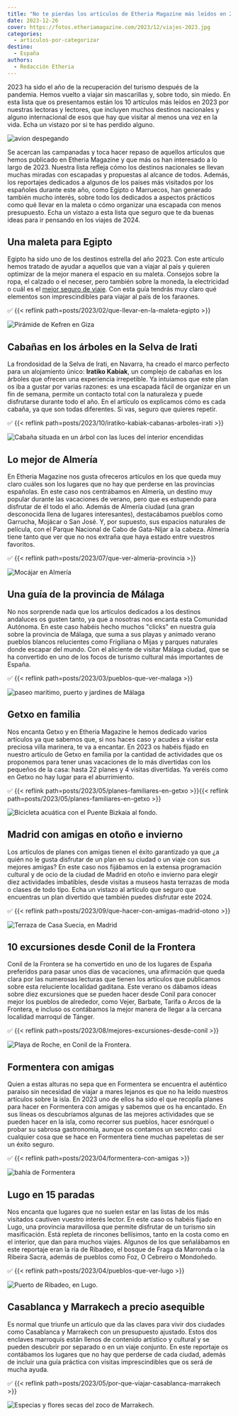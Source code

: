 ```yaml
---
title: "No te pierdas los artículos de Etheria Magazine más leídos en 2023"
date: 2023-12-26
cover: https://fotos.etheriamagazine.com/2023/12/viajes-2023.jpg
categories: 
  - articulos-por-categorizar
destino: 
  - España
authors: 
  - Redacción Etheria
---
```


2023 ha sido el año de la recuperación del turismo después de la pandemia. Hemos vuelto 
a viajar sin mascarillas y, sobre todo, sin miedo. En esta lista que os presentamos 
están los 10 artículos más leídos en 2023 por nuestras lectoras y lectores, que incluyen 
muchos destinos nacionales y alguno internacional de esos que hay que visitar al menos 
una vez en la vida. Echa un vistazo por si te has perdido alguno. 

![avion despegando](https://fotos.etheriamagazine.com/2023/12/viajes-2023.jpg "Echa un vistazo a nuestra lista de artículos más leídos en 2023.")

Se acercan las campanadas y toca hacer repaso de aquellos artículos que hemos publicado 
en Etheria Magazine y que más os han interesado a lo largo de 2023. Nuestra lista 
refleja cómo los destinos nacionales se llevan muchas miradas con escapadas y propuestas 
al alcance de todos. Además, los reportajes dedicados a algunos de los países más 
visitados por los españoles durante este año, como Egipto o Marruecos, han generado 
también mucho interés, sobre todo los dedicados a aspectos prácticos como qué llevar en 
la maleta o cómo organizar una escapada con menos presupuesto. Echa un vistazo a esta 
lista que seguro que te da buenas ideas para ir pensando en los viajes de 2024. 

## Una maleta para Egipto

Egipto ha sido uno de los destinos estrella del año 2023. Con este artículo hemos 
tratado de ayudar a aquellos que van a viajar al país y quieren optimizar de la mejor 
manera el espacio en su maleta. Consejos sobre la ropa, el calzado o el neceser, pero 
también sobre la moneda, la electricidad o cuál es el [mejor seguro de 
viaje](https://clk.tradedoubler.com/click?p=281568&a=3132464&url=https%3A%2F%2Fwww.intermundial.es%2F). 
Con esta guía tendrás muy claro qué elementos son imprescindibles para viajar al país de 
los faraones. 

✅ {{< reflink path=posts/2023/02/que-llevar-en-la-maleta-egipto >}} 

![Pirámide de Kefren en Giza](https://fotos.etheriamagazine.com/2023/08/egipto-cairo-piramides-kefren-chicas.jpg "Pirámide de Khafa (Kefren). © Susana García")

## Cabañas en los árboles en la Selva de Irati

La frondosidad de la Selva de Irati, en Navarra, ha creado el marco perfecto para un 
alojamiento único: **Iratiko Kabiak**, un complejo de cabañas en los árboles que ofrecen 
una experiencia irrepetible. Ya intuíamos que este plan os iba a gustar por varias 
razones: es una escapada fácil de organizar en un fin de semana, permite un contacto 
total con la naturaleza y puede disfrutarse durante todo el año. En el artículo os 
explicamos cómo es cada cabaña, ya que son todas diferentes. Si vas, seguro que quieres 
repetir. 

✅ {{< reflink path=posts/2023/10/iratiko-kabiak-cabanas-arboles-irati >}} 

![Cabaña situada en un árbol con las luces del interior encendidas](https://fotos.etheriamagazine.com/2023/10/cabana-arbol-navarra-irati.jpg "Dormir en una cabaña en un árbol es una experiencia inolvidable.")

## Lo mejor de Almería

En Etheria Magazine nos gusta ofreceros artículos en los que queda muy claro cuáles son 
los lugares que no hay que perderse en las provincias españolas. En este caso nos 
centrábamos en Almería, un destino muy popular durante las vacaciones de verano, pero 
que es estupendo para disfrutar de él todo el año. Además de Almería ciudad (una gran 
desconocida llena de lugares interesantes), destacábamos pueblos como Garrucha, Mojácar 
o San José. Y, por supuesto, sus espacios naturales de película, con el Parque Nacional 
de Cabo de Gata-Níjar a la cabeza. Almería tiene tanto que ver que no nos extraña que 
haya estado entre vuestros favoritos. 

✅ {{< reflink path=posts/2023/07/que-ver-almeria-provincia >}} 

![Mocájar en Almería](https://fotos.etheriamagazine.com/2023/06/almeria-mojacar.jpg "Mocájar. © Turismo de Andalucía.")

## Una guía de la provincia de Málaga

No nos sorprende nada que los artículos dedicados a los destinos andaluces os gusten 
tanto, ya que a nosotras nos encanta esta Comunidad Autónoma. En este caso habéis hecho 
muchos "clicks" en nuestra guía sobre la provincia de Málaga, que suma a sus playas y 
animado verano pueblos blancos relucientes como Frigiliana o Mijas y parques naturales 
donde escapar del mundo. Con el aliciente de visitar Málaga ciudad, que se ha convertido 
en uno de los focos de turismo cultural más importantes de España. 

✅ {{< reflink path=posts/2023/03/pueblos-que-ver-malaga >}} 

![paseo marítimo, puerto y jardines de Málaga](https://fotos.etheriamagazine.com/2023/03/malaga-ayuntamiento-jardines.jpg "Málaga desde la Alcazaba.")

## Getxo en familia

Nos encanta Getxo y en Etheria Magazine le hemos dedicado varios artículos ya que 
sabemos que, si nos haces caso y acudes a visitar esta preciosa villa marinera, te va a 
encantar. En 2023 os habéis fijado en nuestro artículo de Getxo en familia por la 
cantidad de actividades que os proponemos para tener unas vacaciones de lo más 
divertidas con los pequeños de la casa: hasta 22 planes y 4 visitas divertidas. Ya 
veréis como en Getxo no hay lugar para el aburrimiento. 

✅ {{< reflink path=posts/2023/05/planes-familiares-en-getxo >}}{{< reflink 
path=posts/2023/05/planes-familiares-en-getxo >}} 

![Bicicleta acuática con el Puente Bizkaia al fondo.](https://fotos.etheriamagazine.com/2023/05/getxo-water-bikers.jpg "Bicicleta acuática con el Puente Bizkaia al fondo. © Turismo de Getxo.")

## Madrid con amigas en otoño e invierno

Los artículos de planes con amigas tienen el éxito garantizado ya que ¿a quién no le 
gusta disfrutar de un plan en su ciudad o un viaje con sus mejores amigas? En este caso 
nos fijábamos en la extensa programación cultural y de ocio de la ciudad de Madrid en 
otoño e invierno para elegir diez actividades imbatibles, desde visitas a museos hasta 
terrazas de moda o clases de todo tipo. Echa un vistazo al artículo que seguro que 
encuentras un plan divertido que también puedes disfrutar este 2024. 

✅ {{< reflink path=posts/2023/09/que-hacer-con-amigas-madrid-otono >}} 

![Terraza de Casa Suecia, en Madrid](https://fotos.etheriamagazine.com/2023/09/terraza-hotel-suecia.jpg "Terraza de Casa Suecia, en Madrid. © Etheria Magazine")

## 10 excursiones desde Conil de la Frontera

Conil de la Frontera se ha convertido en uno de los lugares de España preferidos para 
pasar unos días de vacaciones, una afirmación que queda clara por las numerosas lecturas 
que tienen los artículos que publicamos sobre esta reluciente localidad gaditana. Este 
verano os dábamos ideas sobre diez excursiones que se pueden hacer desde Conil para 
conocer mejor los pueblos de alrededor, como Vejer, Barbate, Tarifa o Arcos de la 
Frontera, e incluso os contábamos la mejor manera de llegar a la cercana localidad 
marroquí de Tánger. 

✅ {{< reflink path=posts/2023/08/mejores-excursiones-desde-conil >}} 

![Playa de Roche, en Conil de la Frontera.](https://fotos.etheriamagazine.com/2023/08/playa-roche-conil.jpg "Playa de Roche, en Conil de la Frontera.")

## Formentera con amigas

Quien a estas alturas no sepa que en Formentera se encuentra el auténtico paraíso sin 
necesidad de viajar a mares lejanos es que no ha leído nuestros artículos sobre la isla. 
En 2023 uno de ellos ha sido el que recopila planes para hacer en Formentera con amigas 
y sabemos que os ha encantado. En sus líneas os descubríamos algunas de las mejores 
actividades que se pueden hacer en la isla, como recorrer sus pueblos, hacer esnórquel o 
probar su sabrosa gastronomía, aunque os contamos un secreto: casi cualquier cosa que se 
hace en Formentera tiene muchas papeletas de ser un éxito seguro. 

✅ {{< reflink path=posts/2023/04/formentera-con-amigas >}} 

![bahía de Formentera](https://fotos.etheriamagazine.com/2023/04/Formentera-playa-yate.jpg "El mar en Formentera tiene un color azul espectacular. © Turismo de Formentera.")

## Lugo en 15 paradas

Nos encanta que lugares que no suelen estar en las listas de los más visitados cautiven 
vuestro interés lector. En este caso os habéis fijado en Lugo, una provincia maravillosa 
que permite disfrutar de un turismo sin masificación. Está repleta de rincones 
bellísimos, tanto en la costa como en el interior, que dan para muchos viajes. Algunos 
de los que señalábamos en este reportaje eran la ría de Ribadeo, el bosque de Fraga da 
Marronda o la Ribeira Sacra, además de pueblos como Foz, O Cebreiro o Mondoñedo. 

✅ {{< reflink path=posts/2023/04/pueblos-que-ver-lugo >}} 

![Puerto de Ribadeo, en Lugo.](https://fotos.etheriamagazine.com/2023/03/Puerto-Ribadeo-lugo.jpg "Puerto de Ribadeo, en Lugo. © Diputación de Lugo.")

## Casablanca y Marrakech a precio asequible

Es normal que triunfe un artículo que da las claves para vivir dos ciudades como 
Casablanca y Marrakech con un presupuesto ajustado. Estos dos enclaves marroquís están 
llenos de contenido artístico y cultural y se pueden descubrir por separado o en un 
viaje conjunto. En este reportaje os contábamos los lugares que no hay que perderse de 
cada ciudad, además de incluir una guía práctica con visitas imprescindibles que os será 
de mucha ayuda. 

✅ {{< reflink path=posts/2023/05/por-que-viajar-casablanca-marrakech >}} 

![Especias y flores secas del zoco de Marrakech.](https://fotos.etheriamagazine.com/2023/05/zoco-marrakech.jpg "Especias y flores secas del zoco de Marrakech. © Pepa García")
